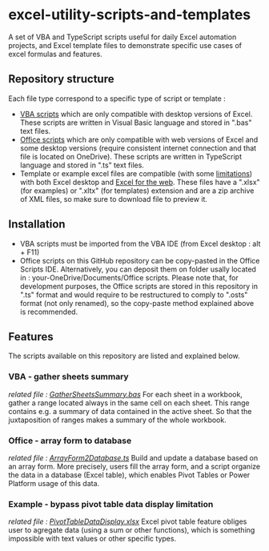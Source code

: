 # excel-utility-scripts-and-templates
A set of VBA and TypeScript scripts useful for daily Excel automation projects, and Excel template files to demonstrate specific use cases of excel formulas and features.

## Repository structure
Each file type correspond to a specific type of script or template :
* [VBA scripts](https://learn.microsoft.com/en-us/office/vba/api/overview/) which are only compatible with desktop versions of Excel. These scripts are written in Visual Basic language and stored in ".bas" text files.
* [Office scripts](https://learn.microsoft.com/en-us/office/dev/scripts/develop/scripting-fundamentals) which are only compatible with web versions of Excel and some desktop versions (require consistent internet connection and that file is located on OneDrive). These scripts are written in TypeScript language and stored in ".ts" text files.
* Template or example excel files are compatible (with some [limitations](https://support.office.com/article/f0dc28ed-b85d-4e1d-be6d-5878005db3b6)) with both Excel desktop and [Excel for the web](https://learn.microsoft.com/en-us/office365/servicedescriptions/office-online-service-description/excel-online). These files have a ".xlsx" (for examples) or ".xltx" (for templates) extension and are a zip archive of XML files, so make sure to download file to preview it.

## Installation
* VBA scripts must be imported from the VBA IDE (from Excel desktop : alt + F11)
* Office scripts on this GitHub repository can be copy-pasted in the Office Scripts IDE. Alternatively, you can deposit them on folder usally located in : your-OneDrive/Documents/Office scripts. Please note that, for development purposes, the Office scripts are stored in this repository in ".ts" format and would require to be restructured to comply to ".osts" format (not only renamed), so the copy-paste method explained above is recommended.

## Features
The scripts available on this repository are listed and explained below.

### VBA - gather sheets summary
*related file : [GatherSheetsSummary.bas](https://github.com/ronan-deshays/excel-utility-scripts-and-templates/blob/main/GatherSheetsSummary.bas)*
For each sheet in a workbook, gather a range located always in the same cell on each sheet. This range contains e.g. a summary of data contained in the active sheet. So that the juxtaposition of ranges makes a summary of the whole workbook.

### Office - array form to database
*related file : [ArrayForm2Database.ts](https://github.com/ronan-deshays/excel-utility-scripts-and-templates/blob/main/ArrayForm2Database.ts)*
Build and update a database based on an array form.
More precisely, users fill the array form, and a script organize the data in a database (Excel table), which enables Pivot Tables or Power Platform usage of this data.

### Example - bypass pivot table data display limitation
*related file : [PivotTableDataDisplay.xlsx](https://github.com/ronan-deshays/excel-utility-scripts-and-templates/blob/main/PivotTableDataDisplay.xlsx)*
Excel pivot table feature obliges user to agregate data (using a sum or other functions), which is something impossible with text values or other specific types.
